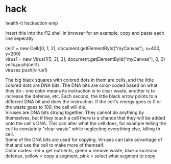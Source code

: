 # hack
health-it hackaction emp

insert this into the f12 shell in browser for an example, copy and paste each line seperatly

cell1 = new Cell([0, 1, 2], document.getElementById("myCanvas"), x=400, y=200)  
virus1 = new Virus([[5, 3], 3], document.getElementById("myCanvas"), 0, 0)  
cells.push(cell1)  
viruses.push(virus1)  

The big black squares with colored dots in them are cells, and the little colored dots are DNA bits. The DNA bits are color-coded based on what they do - one color means its instruction is to clear waste, another is to increase the defense, etc. Each second, the little black arrow points to a different DNA bit and does the instruction. If the cell's energy goes to 0 or the waste goes to 100, the cell will die.  
Viruses are DNA bits strung together. They cannot do anything by themselves, but if they touch a cell there is a chance that they will be added onto the cell's DNA. This can alter what the cell does, for example telling the cell to constatnly "clear waste" while neglecting everything else, killing th cell.  
Some of the DNA bits are used for copying. Viruses can take advantage of that and use the cell to make more of themself.  
Color codes: red = get nutrients, green = remove waste, blue = increase defense, yellow = copy a segment, pink = select what segment to copy
